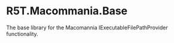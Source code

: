 # R5T.Macommania.Base
The base library for the Macomannia IExecutableFilePathProvider functionality.
